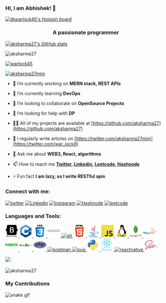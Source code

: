 ### HI, I am Abhishek! 👋
[![@warlock45's Holopin board](https://holopin.io/api/user/board?user=aksharma27)](https://holopin.io/@warlock45)

<h3 align="center">A passionate programmer</h3>

<a href="https://quine.sh/profile/aksharma27"><img src="https://stats.quine.sh/aksharma27/warlock45" alt="aksharma27's GitHub stats" width="840px"></a>

<p align="left"> <img src="https://komarev.com/ghpvc/?username=aksharma27&label=Profile%20views&color=0e75b6&style=flat" alt="aksharma27" /> </p>

<p align="left"> <a href="https://github.com/ryo-ma/github-profile-trophy"><img src="https://github-profile-trophy.vercel.app/?username=aksharma27" alt="warlock45" /></a> </p>

<p align="left"> <a href="https://twitter.com/warlock_9" target="blank"><img src="https://img.shields.io/twitter/follow/aksharma27mjm?logo=twitter&style=for-the-badge" alt="aksharma27mjm" /></a> </p>

- 🔭 I’m currently working on **MERN stack, REST APIs**

- 🌱 I’m currently learning **DevOps**

- 👯 I’m looking to collaborate on **OpenSource Projects**

- 🤝 I’m looking for help with **DP**

- 👨‍💻 All of my projects are available at [https://github.com/aksharma27](https://github.com/aksharma27)

- 📝 I regularly write articles on [https://twitter.com/aksharma27mjm](https://twitter.com/war_lock9)

- 💬 Ask me about **WEB3, React, algorithms**

- 📫 How to reach me **[Twitter](https://twitter.com/war_lock9), [Linkedin](https://www.linkedin.com/in/abhishek-kumar-sharma-303a88220/), [Leetcode](https://leetcode.com/warlock9/), [Hashnode](https://hashnode.com/@abhishekcrj27)**

- ⚡ Fun fact **I am lazy, so I write RESTful apis**

<h3 align="left">Connect with me:</h3>
<p align="left">
<a href="https://twitter.com/war_lock9" target="blank"><img align="center" src="https://raw.githubusercontent.com/rahuldkjain/github-profile-readme-generator/master/src/images/icons/Social/twitter.svg" alt="twitter" title = "aksharma27mjm" height="30" width="40" /></a>
<a href="https://linkedin.com/in/abhishek sharma" target="blank"><img align="center" src="https://raw.githubusercontent.com/rahuldkjain/github-profile-readme-generator/master/src/images/icons/Social/linked-in-alt.svg" alt="Linkedin" title = "Linkedin" height="30" width="40" /></a>
<a href="https://instagram.com/me_aksharma" target="blank"><img align="center" src="https://raw.githubusercontent.com/rahuldkjain/github-profile-readme-generator/master/src/images/icons/Social/instagram.svg" alt="Instagram" title = "me_aksharma" height="30" width="40" /></a>
<a href="https://hashnode.com/@abhishekcrj27" target="blank"><img align="center" src="https://raw.githubusercontent.com/rahuldkjain/github-profile-readme-generator/master/src/images/icons/Social/hashnode.svg" alt="Hashnode" title = "@abhishek27crj" height="30" width="40" /></a>
<a href = "https://leetcode.com/warlock9/" target = "blank"><img align = "center" src = "https://cdn.iconscout.com/icon/free/png-512/leetcode-3521542-2944960.png?f=avif&w=256" alt = "leetcode" title = "warlock9" height = "30" width = "40" /> </a>
</p>

<h3 align="left">Languages and Tools:</h3>
<p align="left"> <a href="https://getbootstrap.com" target="_blank" rel="noreferrer"> <img src="https://raw.githubusercontent.com/devicons/devicon/master/icons/bootstrap/bootstrap-plain-wordmark.svg" alt="bootstrap" width="40" height="40"/> </a> <a href="https://www.w3schools.com/cpp/" target="_blank" rel="noreferrer"> <img src="https://raw.githubusercontent.com/devicons/devicon/master/icons/cplusplus/cplusplus-original.svg" alt="cplusplus" width="40" height="40"/> </a> <a href="https://www.w3schools.com/css/" target="_blank" rel="noreferrer"> <img src="https://raw.githubusercontent.com/devicons/devicon/master/icons/css3/css3-original-wordmark.svg" alt="css3" width="40" height="40"/> </a> <a href="https://expressjs.com" target="_blank" rel="noreferrer"> <img src="https://raw.githubusercontent.com/devicons/devicon/master/icons/express/express-original-wordmark.svg" alt="express" width="40" height="40"/> </a> <a href="https://git-scm.com/" target="_blank" rel="noreferrer"> <img src="https://www.vectorlogo.zone/logos/git-scm/git-scm-icon.svg" alt="git" width="40" height="40"/> </a> <a href="https://www.w3.org/html/" target="_blank" rel="noreferrer"> <img src="https://raw.githubusercontent.com/devicons/devicon/master/icons/html5/html5-original-wordmark.svg" alt="html5" width="40" height="40"/> </a> <a href="https://www.java.com" target="_blank" rel="noreferrer"> <img src="https://raw.githubusercontent.com/devicons/devicon/master/icons/java/java-original.svg" alt="java" width="40" height="40"/> </a> <a href="https://developer.mozilla.org/en-US/docs/Web/JavaScript" target="_blank" rel="noreferrer"> <img src="https://raw.githubusercontent.com/devicons/devicon/master/icons/javascript/javascript-original.svg" alt="javascript" width="40" height="40"/> </a> <a href="https://www.linux.org/" target="_blank" rel="noreferrer"> <img src="https://raw.githubusercontent.com/devicons/devicon/master/icons/linux/linux-original.svg" alt="linux" width="40" height="40"/> </a> <a href="https://www.mongodb.com/" target="_blank" rel="noreferrer"> <img src="https://raw.githubusercontent.com/devicons/devicon/master/icons/mongodb/mongodb-original-wordmark.svg" alt="mongodb" width="40" height="40"/> </a> <a href="https://www.mysql.com/" target="_blank" rel="noreferrer"> <img src="https://raw.githubusercontent.com/devicons/devicon/master/icons/mysql/mysql-original-wordmark.svg" alt="mysql" width="40" height="40"/> </a> <a href="https://www.nginx.com" target="_blank" rel="noreferrer"> <img src="https://raw.githubusercontent.com/devicons/devicon/master/icons/nginx/nginx-original.svg" alt="nginx" width="40" height="40"/> </a> <a href="https://nodejs.org" target="_blank" rel="noreferrer"> <img src="https://raw.githubusercontent.com/devicons/devicon/master/icons/nodejs/nodejs-original-wordmark.svg" alt="nodejs" width="40" height="40"/> </a> <a href="https://www.php.net" target="_blank" rel="noreferrer"> <img src="https://raw.githubusercontent.com/devicons/devicon/master/icons/php/php-original.svg" alt="php" width="40" height="40"/> </a> <a href="https://postman.com" target="_blank" rel="noreferrer"> <img src="https://www.vectorlogo.zone/logos/getpostman/getpostman-icon.svg" alt="postman" width="40" height="40"/> </a> <a href="https://pugjs.org" target="_blank" rel="noreferrer"> <img src="https://cdn.worldvectorlogo.com/logos/pug.svg" alt="pug" width="40" height="40"/> </a> <a href="https://www.python.org" target="_blank" rel="noreferrer"> <img src="https://raw.githubusercontent.com/devicons/devicon/master/icons/python/python-original.svg" alt="python" width="40" height="40"/> </a> <a href="https://reactjs.org/" target="_blank" rel="noreferrer"> <img src="https://raw.githubusercontent.com/devicons/devicon/master/icons/react/react-original-wordmark.svg" alt="react" width="40" height="40"/> </a> <a href="https://reactnative.dev/" target="_blank" rel="noreferrer"> <img src="https://reactnative.dev/img/header_logo.svg" alt="reactnative" width="40" height="40"/> </a> <a href="https://sass-lang.com" target="_blank" rel="noreferrer"> <img src="https://raw.githubusercontent.com/devicons/devicon/master/icons/sass/sass-original.svg" alt="sass" width="40" height="40"/> </a> </p>

<picture>
<source 
  srcset="https://github-readme-stats.vercel.app/api?username=aksharma27&show_icons=true&theme=dark"
  media="(prefers-color-scheme: dark)"
/>

<img src="https://github-readme-stats.vercel.app/api?username=aksharma27&show_icons=true&them=dark" />
</picture>
<!-- <p>&nbsp;<img align="center" src="https://github-readme-stats.vercel.app/api?username=aksharma27&show_icons=true&locale=en" alt="aksharma27" /></p> -->

<p><img align="center" src="https://github-readme-streak-stats.herokuapp.com/?user=aksharma27&theme=dark" alt="aksharma27" /></p>


### My Contributions


  ![snake gif](https://github.com/aksharma27/aksharma27/blob/output/github-contribution-grid-snake.gif)
  
